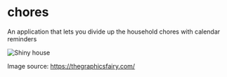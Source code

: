 # chores


An application that lets you divide up the household chores with calendar reminders

![Shiny house][shiny]

Image source: https://thegraphicsfairy.com/

[shiny]: House-Painter-Image_GraphicsFairy.jpg